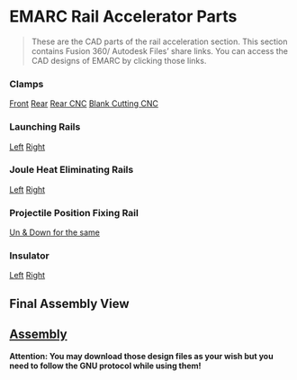 # EMARC Rail Accelerator Parts
>   These are the CAD parts of the rail acceleration section.
>   This section contains Fusion 360/ Autodesk Files’ share links.
>   You can access the CAD designs of EMARC by clicking those links.

### Clamps
 [Front][1]
 [Rear][2]
 [Rear CNC][3]
 [Blank Cutting CNC][4]

### Launching Rails
 [Left][5]
 [Right][6]

### Joule Heat Eliminating Rails
 [Left][7]
 [Right][8]

### Projectile Position Fixing Rail
 [Un & Down for the same][9]

### Insulator
 [Left][10]
 [Right][11]

## Final Assembly View
 [Assembly][12]
---- 
**Attention: You may download those design files as your wish but you need to follow the GNU protocol while using them!**

[1]:	http://a360.co/1ozpOnb "Clamp_Front"
[2]:	http://a360.co/242rzK1
[3]:	http://a360.co/1odhJEU
[4]:	http://a360.co/1XpOfzj
[5]:	http://a360.co/242rMgd
[6]:	http://a360.co/242rMNg
[7]:	http://a360.co/20utJO7
[8]:	http://a360.co/242rPJ3
[9]:	http://a360.co/20utXok
[10]:	http://a360.co/20uu8Qk
[11]:	http://a360.co/1XpOmuT
[12]:	http://a360.co/1PJkVyI